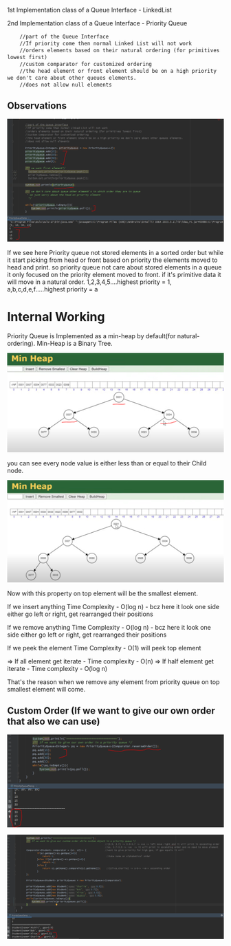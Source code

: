 1st Implementation class of a Queue Interface - LinkedList

2nd Implementation class of a Queue Interface - Priority Queue

        //part of the Queue Interface
        //If priority come then normal Linked List will not work
        //orders elements based on their natural ordering (for primitives lowest first)
        //custom comparator for customized ordering
        //the head element or front element should be on a high priority we don't care about other queues elements.
        //does not allow null elements 


Observations
------------

![img.png](img.png)

If we see here Priority queue not stored elements in a sorted order but while it start picking from head or front based on priority 
the elements moved to head and print. so priority queue not care about stored elements in a queue it only focused on the priority element
moved to front. if it's primitive data it will move in a natural order. 1,2,3,4,5....highest priority = 1, a,b,c,d,e,f.....highest priority = a



Internal Working
================

Priority Queue is Implemented as a min-heap by default(for natural-ordering).
Min-Heap is a Binary Tree.

![img_1.png](img_1.png)

you can see every node value is either less than or equal to their Child node.

![img_2.png](img_2.png)

Now with this property on top element will be the smallest element.

If we insert anything Time Complexity - O(log n)   - bcz here it look one side either go left or right, get rearranged their positions

If we remove anything Time Complexity - O(log n)   - bcz here it look one side either go left or right, get rearranged their positions

If we peek the element Time Complexity - O(1) will peek top element 

=> If all element get iterate - Time complexity - O(n)
=> If half element get iterate - Time complexity - O(log n)



That's the reason when we remove any element from priority queue on top smallest element will come.



Custom Order (If we want to give our own order that also we can use)
--------------------------------------------------------------------

![img_3.png](img_3.png)

![img_4.png](img_4.png)